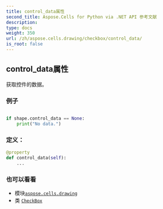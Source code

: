 ```yaml
---
title: control_data属性
second_title: Aspose.Cells for Python via .NET API 参考文献
description:
type: docs
weight: 350
url: /zh/aspose.cells.drawing/checkbox/control_data/
is_root: false
---
```

## control_data属性

获取控件的数据。

### 例子

```python

if shape.control_data == None:
    print("No data.")

```
### 定义：
```python
@property
def control_data(self):
    ...
```

### 也可以看看
* 模块[`aspose.cells.drawing`](../../)
* 类 [`CheckBox`](/cells/python-net/zh/aspose.cells.drawing/checkbox)
